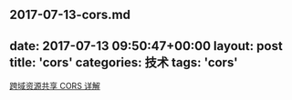 2017-07-13-cors.md
---
date: 2017-07-13 09:50:47+00:00
layout: post
title: 'cors'
categories: 技术
tags:  'cors'
---

[跨域资源共享 CORS 详解](http://www.ruanyifeng.com/blog/2016/04/cors.html)